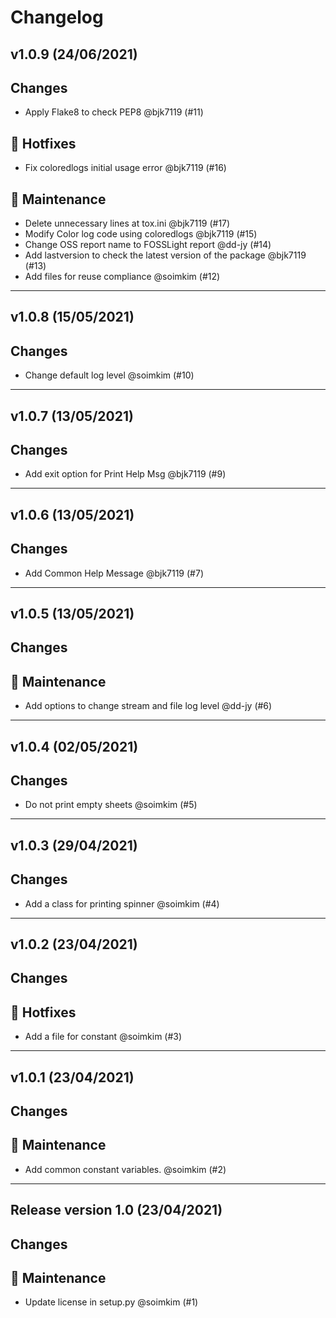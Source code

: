 # Changelog

## v1.0.9 (24/06/2021)
## Changes
- Apply Flake8 to check PEP8 @bjk7119 (#11)

## 🐛 Hotfixes

- Fix coloredlogs initial usage error @bjk7119 (#16)

## 🔧 Maintenance

- Delete unnecessary lines at tox.ini @bjk7119 (#17)
- Modify Color log code using coloredlogs @bjk7119 (#15)
- Change OSS report name to FOSSLight report @dd-jy (#14)
- Add lastversion to check the latest version of the package @bjk7119 (#13)
- Add files for reuse compliance @soimkim (#12)

---

## v1.0.8 (15/05/2021)
## Changes
- Change default log level @soimkim (#10)

---

## v1.0.7 (13/05/2021)
## Changes
- Add exit option for Print Help Msg @bjk7119 (#9)

---

## v1.0.6 (13/05/2021)
## Changes
- Add Common Help Message @bjk7119 (#7)

---

## v1.0.5 (13/05/2021)
## Changes
## 🔧 Maintenance

- Add options to change stream and file log level @dd-jy (#6)

---

## v1.0.4 (02/05/2021)
## Changes
- Do not print empty sheets @soimkim (#5)

---

## v1.0.3 (29/04/2021)
## Changes
- Add a class for printing spinner @soimkim (#4)

---

## v1.0.2 (23/04/2021)
## Changes
## 🐛 Hotfixes

- Add a file for constant @soimkim (#3)

---

## v1.0.1 (23/04/2021)
## Changes
## 🔧 Maintenance

- Add common constant variables. @soimkim (#2)

---

## Release version 1.0 (23/04/2021)
## Changes
## 🔧 Maintenance

- Update license in setup.py @soimkim (#1)
